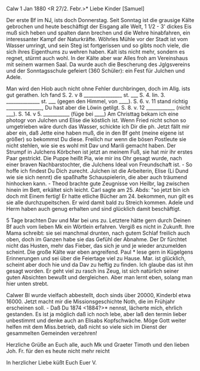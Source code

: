  Calw 1 Jan 1880
 <R 27/2. Febr.>*
Liebe Kinder [Samuel]

Der erste Bf im NJ, ists doch Donnerstag. Seit Sonntag ist die grausige Kälte gebrochen und heute beschäftigt der Eisgang alle Welt, 1 1/2 - 3' dickes Eis muß sich heben und spalten dann brechen und die Wehre hinabfahren, ein interessanter Kampf der Naturkräfte. Wöhrles Mühle vor der Stadt ist vom Wasser umringt, und sein Steg ist fortgerissen und so gibts noch viele, die sich ihres Eigenthums zu wehren haben. Kalt ists nicht mehr, sondern es regnet, stürmt auch wohl. In der Kälte aber war Alles froh am Vereinshaus mit seinem warmen Saal. Da wurde auch die Bescherung des Jglgsvereins und der Sonntagsschule gefeiert (360 Schüler): ein Fest für Julchen und Adele.

Man wird den Hiob auch nicht ohne Fehler durchbringen, doch im Allg. ists gut gerathen. Ich fand S. 2. v 8 ________________ st. ___ S. 4. lin. 3. ______________ st. ___ (gegen den Himmel, von ____). S. 6. v. 11 stand richtig _______________, Du hast aber die Löwin getilgt. S. 8. v. 12 ____________ (nicht ___). S. 14. v 5. ___________ (füge bei ____) 
Am Christtag bekam ich eine photogr von Julchen und Elise die köstlich ist. Wenn Fried nicht schon so umgetrieben wäre durch das Wasser, schickte ich Dir die ph. Jetzt fällt mir aber ein, daß Jette eine haben muß, die in den Bf geht (meine eigene ist größer) so bekommst Du diese. Freilich nur wenn die bösen Postleute sie nicht stehlen, wie sie es wohl mit Dav und Marili gemacht haben. Der Strumpf in Julchens Körbchen ist jetzt an meinem Fuß, sie hat mir ihr erstes Paar gestrickt. Die Puppe heißt Pia, wie mir ins Ohr gesagt wurde, nach einer braven Nachbarstochter, die Julchens Ideal von Freundschaft ist. - So hoffe ich findest Du Dich zurecht. Julchen ist die Arbeiterin, Elise (Li Dund wie sie sich nennt) die spaßhafte Schauspielerin, die aber auch träumend hinhocken kann. - Theod brachte gute Zeugnisse von Heilbr, lag zwischen hinein im Bett, erkältet sich leicht. Carl sagte am 25. Abds: "so jetzt bin ich doch mit Einem fertig! Er hatte etliche Bücher am 24. bekommen, nun gilt es sie alle durchzupeitschen. Er wird damit bald zu Streich kommen. Adele und Herm haben auch genug erhalten und sind glücklich damit beschäftigt.

5 Tage brachten Dav und Mar bei uns zu. Letztere hätte gern durch Deinen Bf auch vom lieben Mk ein Wörtlein erfahren. Vergiß es nicht in Zukunft. Ihre Mama schreibt: sie sei manchmal drunten, nach gutem Schlaf freilich auch oben, doch im Ganzen habe sie das Gefühl der Abnahme. Der Dr fürchtet nicht das Husten, mehr das Fieber, das sich je und je wieder anzumelden scheint. Die große Kälte war eben angreifend. Paul <Hoch>* lese gern in Kügelgens Erinnerungen und sei über die Feiertage viel zu Hause. Mar. ist glücklich, scheint aber doch hie und da Dav zu heftig zu finden. Ich glaube das ist ihm gesagt worden. Er geht viel zu rasch ins Zeug, ist sich natürlich seiner guten Absichten bewußt und dergleichen. Aber man lernt eben, solang man hier unten strebt.

Calwer Bl wurde vielfach abbestellt, doch sinds über 20000, Kinderbl etwa 16000. Jetzt macht mir die Missionsgeschichte Noth, die im Frühjahr erscheinen soll. - Daß Du 1874 <1884?>* nennst, lächerte mich, ehrlich gestanden. Es ist ja möglich daß ich noch lebe, aber laß den termin lieber unbestimmt und denke auch an Elisabs Kopfschwäche. Möge Gott weiter helfen mit dem Miss.betrieb, daß nicht so viele sich im Dienst der gesammelten Gemeinden verzehren!

Herzliche Grüße an Euch alle, auch Mk und Graeter Timoth und den lieben Joh. Fr. für den es heute nicht mehr reicht

In herzlicher Liebe küßt Euch
 Euer V.
